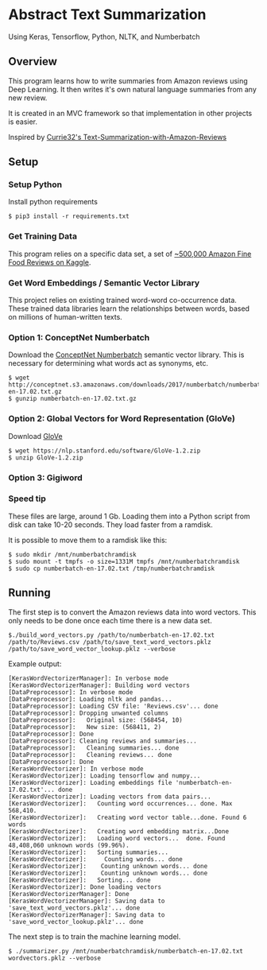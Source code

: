 # Abstract Text Summarization

Using Keras, Tensorflow, Python, NLTK, and Numberbatch

## Overview

This program learns how to write summaries from Amazon reviews using Deep Learning. It then writes it's own natural language summaries from any new review.

It is created in an MVC framework so that implementation in other projects is easier.

Inspired by [Currie32's Text-Summarization-with-Amazon-Reviews](https://github.com/Currie32/Text-Summarization-with-Amazon-Reviews/blob/master/summarize_reviews.py)

## Setup

### Setup Python

Install python requirements

```
$ pip3 install -r requirements.txt
```

### Get Training Data

This program relies on a specific data set, a set of [~500,000 Amazon Fine Food Reviews on Kaggle](https://www.kaggle.com/snap/amazon-fine-food-reviews).


### Get Word Embeddings / Semantic Vector Library

This project relies on existing trained word-word co-occurrence data. These trained data libraries learn the relationships between words, based on millions of human-written texts. 

### Option 1: ConceptNet Numberbatch

Download the [ConceptNet Numberbatch](https://github.com/commonsense/) semantic vector library. This is necessary for determining what words act as synonyms, etc.

```
$ wget http://conceptnet.s3.amazonaws.com/downloads/2017/numberbatch/numberbatch-en-17.02.txt.gz
$ gunzip numberbatch-en-17.02.txt.gz
```

### Option 2: Global Vectors for Word Representation (GloVe)

Download [GloVe](https://nlp.stanford.edu/projects/glove/)

```
$ wget https://nlp.stanford.edu/software/GloVe-1.2.zip
$ unzip GloVe-1.2.zip
```

### Option 3: Gigiword

### Speed tip

These files are large, around 1 Gb. Loading them into a Python script from disk can take 10-20 seconds. They load faster from a ramdisk.

It is possible to move them to a ramdisk like this:

```
$ sudo mkdir /mnt/numberbatchramdisk
$ sudo mount -t tmpfs -o size=1331M tmpfs /mnt/numberbatchramdisk
$ sudo cp numberbatch-en-17.02.txt /tmp/numberbatchramdisk
```

## Running

The first step is to convert the Amazon reviews data into word vectors. This only needs to be done once each time there is a new data set.

```
$./build_word_vectors.py /path/to/numberbatch-en-17.02.txt /path/to/Reviews.csv /path/to/save_text_word_vectors.pklz /path/to/save_word_vector_lookup.pklz --verbose
```

Example output:

```
[KerasWordVectorizerManager]: In verbose mode
[KerasWordVectorizerManager]: Building word vectors
[DataPreprocessor]: In verbose mode
[DataPreprocessor]: Loading nltk and pandas...
[DataPreprocessor]: Loading CSV file: 'Reviews.csv'... done
[DataPreprocessor]: Dropping unwanted columns
[DataPreprocessor]:   Original size: (568454, 10)
[DataPreprocessor]:   New size: (568411, 2)
[DataPreprocessor]: Done
[DataPreprocessor]: Cleaning reviews and summaries...
[DataPreprocessor]:   Cleaning summaries... done
[DataPreprocessor]:   Cleaning reviews... done
[DataPreprocessor]: Done
[KerasWordVectorizer]: In verbose mode
[KerasWordVectorizer]: Loading tensorflow and numpy...
[KerasWordVectorizer]: Loading embeddings file 'numberbatch-en-17.02.txt'... done
[KerasWordVectorizer]: Loading vectors from data pairs...
[KerasWordVectorizer]:   Counting word occurrences... done. Max 568,410.
[KerasWordVectorizer]:   Creating word vector table...done. Found 6 words
[KerasWordVectorizer]:   Creating word embedding matrix...Done
[KerasWordVectorizer]:   Loading word vectors...  done. Found 48,408,060 unknown words (99.96%).
[KerasWordVectorizer]:   Sorting summaries... 
[KerasWordVectorizer]:     Counting words... done
[KerasWordVectorizer]:    Counting unknown words... done
[KerasWordVectorizer]:    Counting unknown words... done
[KerasWordVectorizer]:   Sorting... done
[KerasWordVectorizer]: Done loading vectors
[KerasWordVectorizerManager]: Done
[KerasWordVectorizerManager]: Saving data to 'save_text_word_vectors.pklz'... done
[KerasWordVectorizerManager]: Saving data to 'save_word_vector_lookup.pklz'... done
```

The next step is to train the machine learning model.

```
$ ./summarizer.py /mnt/numberbatchramdisk/numberbatch-en-17.02.txt wordvectors.pklz --verbose
```